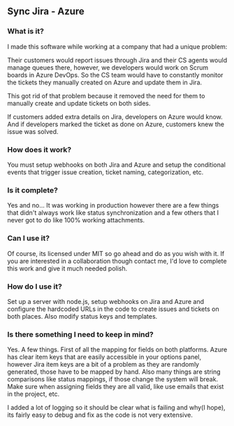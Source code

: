 ## Sync Jira - Azure

### What is it?
I made this software while working at a company that had a unique problem:

Their customers would report issues through Jira and their CS agents would manage queues there, however, we developers would work on Scrum boards in Azure DevOps. So the CS team would have to constantly monitor the tickets they manually created on Azure and update them in Jira.

This got rid of that problem because it removed the need for them to manually create and update tickets on both sides.

If customers added extra details on Jira, developers on Azure would know. And if developers marked the ticket as done on Azure, customers knew the issue was solved.

### How does it work?
You must setup webhooks on both Jira and Azure and setup the conditional events that trigger issue creation, ticket naming, categorization, etc.

### Is it complete?
Yes and no...
It was working in production however there are a few things that didn't always work like status synchronization and a few others that I never got to do like 100% working attachments.

### Can I use it?
Of course, its licensed under MIT so go ahead and do as you wish with it. If you are interested in a collaboration though contact me, I'd love to complete this work and give it much needed polish.

### How do I use it?
Set up a server with node.js, setup webhooks on Jira and Azure and configure the hardcoded URLs in the code to create issues and tickets on both places. Also modify status keys and templates.

### Is there something I need to keep in mind?
Yes. A few things. First of all the mapping for fields on both platforms. Azure has clear item keys that are easily accessible in your options panel, however Jira item keys are a bit of a problem as they are randomly generated, those have to be mapped by hand. Also many things are string comparisons like status mappings, if those change the system will break. Make sure when assigning fields they are all valid, like use emails that exist in the project, etc. 

I added a lot of logging so it should be clear what is failing and why(I hope), its fairly easy to debug and fix as the code is not very extensive.